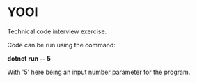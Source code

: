 # YOOI

Technical code interview exercise.

Code can be run using the command: 

**dotnet run -- 5**

With '5' here being an input number parameter for the program.